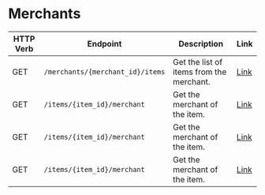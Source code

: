 # Merchants

HTTP Verb | Endpoint                         | Description                              | Link
----------|----------------------------------|------------------------------------------|---------------------------
GET       | `/merchants/{merchant_id}/items` | Get the list of items from the merchant. | [Link](#get-items-with-most-revenue)
GET       | `/items/{item_id}/merchant`      | Get the merchant of the item.            | [Link](#get-merchants-with-most-revenue)
GET       | `/items/{item_id}/merchant`      | Get the merchant of the item.            | [Link](#get-merchants-with-most-items)
GET       | `/items/{item_id}/merchant`      | Get the merchant of the item.            | [Link](#get-total-revenue-for-a-merchant)
